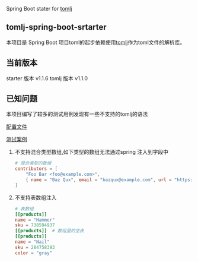 Spring Boot stater for [tomlj](https://github.com/tomlj/tomlj)

## tomlj-spring-boot-srtarter 

本项目是 Spring Boot 项目toml的起步依赖使用[tomlj](https://github.com/tomlj/tomlj)作为toml文件的解析库。

## 当前版本
starter 版本 v1.1.6
tomlj 版本 v1.1.0

## 已知问题
本项目编写了较多的测试用例发现有一些不支持的tomlj的语法

[配置文件](./src/test/resources/application.toml)

[测试案例](./src/test/java/com/github/whp98/springframework/boot/env)

1. 不支持混合类型数组,如下类型的数组无法通过spring 注入到字段中
    ```toml
    # 混合类型的数组
    contributors = [
        "Foo Bar <foo@example.com>",
        { name = "Baz Qux", email = "bazqux@example.com", url = "https://example.com/bazqux" }
    ]
    ```
2. 不支持表数组注入
    ```toml
    # 表数组
    [[products]]
    name = "Hammer"
    sku = 738594937
    [[products]]  # 数组里的空表
    [[products]]
    name = "Nail"
    sku = 284758393
    color = "gray"
    ```